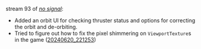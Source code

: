 stream 93 of _[no signal](../notes/no-signal.md)_:
- Added an orbit UI for checking thruster status and options for correcting the orbit and de-orbiting.
- Tried to figure out how to fix the pixel shimmering on `ViewportTexture`s in the game ([20240620_221253](20240620_221253.md))
